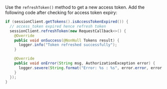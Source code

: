 Use the `refreshToken()` method to get a new access token. Add the following code after checking for access token expiry:

```java
if (sessionClient.getTokens().isAccessTokenExpired()) {
  // access_token expired hence refresh token
  sessionClient.refreshToken(new RequestCallback<>() {
    @Override
    public void onSuccess(@NonNull Tokens result) {
      logger.info("Token refreshed successfully");
    }

    @Override
    public void onError(String msg, AuthorizationException error) {
      logger.severe(String.format("Error: %s : %s", error.error, error.errorDescription));
    }
  });
}
```